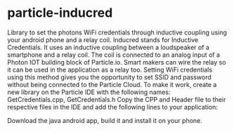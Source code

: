 # particle-inducred
Library to set the photons WiFi credentials through inductive coupling using your android phone and a relay coil.
Inducred stands for Inductive Credentials. It uses an inductive coupling between a loudspeaker of a smartphone and a relay coil. The coil is connected to an analog input of a Photon IOT building block of Particle.io. Smart makers can wire the relay so it can be used in the application as a relay too.
Setting WiFi credentials using this method gives you the opportunity to set SSID and password without being connected to the Particle Cloud. 
To make it work, create a new library on the Particle IDE with the following names: GetCredentials.cpp, GetCredentials.h
Copy the CPP and Header file to their respective files in the IDE and add the following lines to your application:


Download the java android app, build it and install it on your phone.
